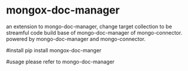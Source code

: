 # mongox-doc-manager
an extension to mongo-doc-manager, change target collection to be streamful
code build base of mongo-doc-manager of mongo-connector.
powered by mongo-doc-manager and mongo-connector.

#install
pip install mongox-doc-manger

#usage
please refer to mongo-doc-manager

